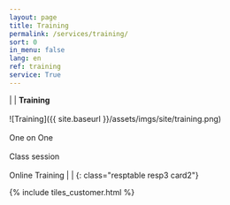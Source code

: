 ```yaml
---
layout: page
title: Training
permalink: /services/training/
sort: 0
in_menu: false
lang: en
ref: training
service: True
---
```


| | __Training__ <br/><br/>![Training]({{ site.baseurl }}/assets/imgs/site/training.png)<br/><br/>One on One<br/><br/>Class session<br/><br/>Online Training | |
{: class="resptable resp3 card2"}

{% include tiles_customer.html %}  
